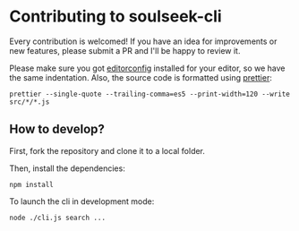 # Contributing to soulseek-cli

Every contribution is welcomed! If you have an idea for improvements or new features, please submit a PR and I'll be happy to review it.

Please make sure you got [editorconfig](https://editorconfig.org/) installed for your editor, so we have the same indentation. Also, the source code is formatted using [prettier](https://github.com/prettier/prettier):

```
prettier --single-quote --trailing-comma=es5 --print-width=120 --write src/*/*.js
```

How to develop?
---

First, fork the repository and clone it to a local folder.

Then, install the dependencies:

```
npm install
```

To launch the cli in development mode:

```
node ./cli.js search ...
```